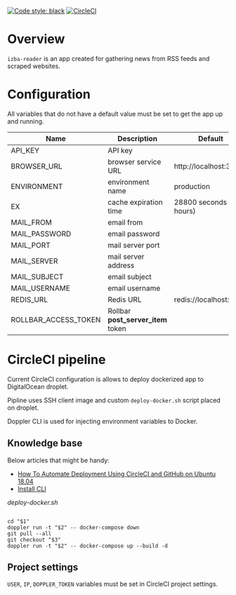 [![Code style: black](https://img.shields.io/badge/code%20style-black-000000.svg)](https://github.com/psf/black)
[![CircleCI](https://circleci.com/gh/przemekk1385/izba-reader.svg?style=shield&circle-token=e583a0d895060bf37fa621a2b4ed066482c7baba)](https://app.circleci.com/pipelines/github/przemekk1385/izba-reader)

# Overview

`izba-reader` is an app created for gathering news from RSS feeds and scraped websites.

# Configuration

All variables that do not have a default value must be set to get the app up and running.

| Name                 | Description                        | Default                 |
|----------------------|------------------------------------|-------------------------|
| API_KEY              | API key                            |                         |
| BROWSER_URL          | browser service URL                | http://localhost:3000   |
| ENVIRONMENT          | environment name                   | production              |
| EX                   | cache expiration time              | 28800 seconds (8 hours) |
| MAIL_FROM            | email from                         |
| MAIL_PASSWORD        | email password                     |
| MAIL_PORT            | mail server port                   |
| MAIL_SERVER          | mail server address                |
| MAIL_SUBJECT         | email subject                      |
| MAIL_USERNAME        | email username                     |
| REDIS_URL            | Redis URL                          | redis://localhost:6379  |
| ROLLBAR_ACCESS_TOKEN | Rollbar **post_server_item** token |

# CircleCI pipeline

Current CircleCI configuration is allows to deploy dockerized app to DigitalOcean droplet.

Pipline uses SSH client image and custom `deploy-docker.sh` script placed on droplet.

Doppler CLI is used for injecting environment variables to Docker.

## Knowledge base

Below articles that might be handy:
* [How To Automate Deployment Using CircleCI and GitHub on Ubuntu 18.04](https://www.digitalocean.com/community/tutorials/how-to-automate-deployment-using-circleci-and-github-on-ubuntu-18-04)
* [Install CLI](https://docs.doppler.com/docs/install-cli)

*deploy-docker.sh*
```

cd "$1"
doppler run -t "$2" -- docker-compose down
git pull --all
git checkout "$3"
doppler run -t "$2" -- docker-compose up --build -d

```

## Project settings

`USER`, `IP`, `DOPPLER_TOKEN` variables must be set in CircleCI project settings.
